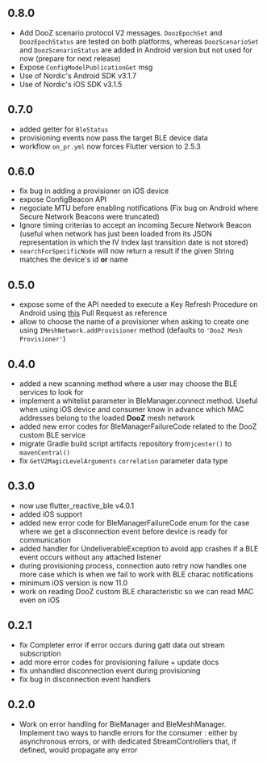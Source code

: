 ## 0.8.0

- Add DooZ scenario protocol V2 messages. `DoozEpochSet` and `DoozEpochStatus` are tested on both platforms, whereas `DoozScenarioSet` and `DoozScenarioStatus` are added in Android version but not used for now (prepare for next release)
- Expose `ConfigModelPublicationGet` msg
- Use of Nordic's Android SDK v3.1.7
- Use of Nordic's iOS SDK v3.1.5

## 0.7.0

- added getter for `BleStatus`
- provisioning events now pass the target BLE device data
- workflow `on_pr.yml` now forces Flutter version to 2.5.3

## 0.6.0

- fix bug in adding a provisioner on iOS device
- expose ConfigBeacon API
- negociate MTU before enabling notifications (Fix bug on Android where Secure Network Beacons were truncated)
- Ignore timing criterias to accept an incoming Secure Network Beacon (useful when network has just been loaded from its JSON representation in which the IV Index last transition date is not stored)
- `searchForSpecificNode` will now return a result if the given String matches the device's id **or** name

## 0.5.0

- expose some of the API needed to execute a Key Refresh Procedure on Android using [this](https://github.com/NordicSemiconductor/Android-nRF-Mesh-Library/pull/381) Pull Request as reference
- allow to choose the name of a provisioner when asking to create one using `IMeshNetwork.addProvisioner` method (defaults to `'DooZ Mesh Provisioner'`)

## 0.4.0

- added a new scanning method where a user may choose the BLE services to look for
- implement a whitelist parameter in BleManager.connect method. Useful when using iOS device and consumer know in advance which MAC addresses belong to the loaded **DooZ** mesh network
- added new error codes for BleManagerFailureCode related to the DooZ custom BLE service
- migrate Gradle build script artifacts repository from`jcenter()` to `mavenCentral()`
- fix `GetV2MagicLevelArguments` `correlation` parameter data type

## 0.3.0

- now use flutter_reactive_ble v4.0.1
- added iOS support
- added new error code for BleManagerFailureCode enum for the case where we get a disconnection event before device is ready for communication
- added handler for UndeliverableException to avoid app crashes if a BLE event occurs without any attached listener
- during provisioning process, connection auto retry now handles one more case which is when we fail to work with BLE charac notifications
- minimum iOS version is now 11.0
- work on reading DooZ custom BLE characteristic so we can read MAC even on iOS

## 0.2.1

- fix Completer error if error occurs during gatt data out stream subscription
- add more error codes for provisioning failure + update docs
- fix unhandled disconnection event during provisioning
- fix bug in disconnection event handlers

## 0.2.0

- Work on error handling for BleManager and BleMeshManager. Implement two ways to handle errors for the consumer : either by asynchronous errors, or with dedicated StreamControllers that, if defined, would propagate any error